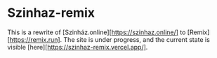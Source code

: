 # Szinhaz-remix

This is a rewrite of [Szinház.online][https://szinhaz.online/] to [Remix][https://remix.run].
The site is under progress, and the current state is visible [here][https://szinhaz-remix.vercel.app/].
